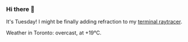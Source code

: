 ### Hi there :wave:

It's Tuesday! I might be finally adding refraction to my [terminal raytracer](https://github.com/bewuethr/bash-raytracer).

Weather in Toronto: overcast, at +19°C.
